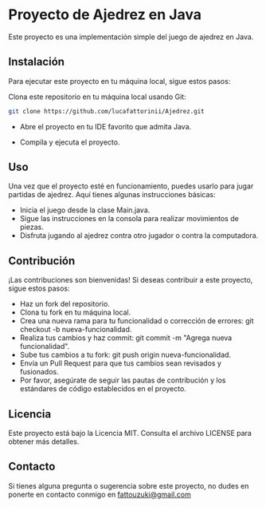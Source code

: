 # Proyecto de Ajedrez en Java

Este proyecto es una implementación simple del juego de ajedrez en Java.

## Instalación
Para ejecutar este proyecto en tu máquina local, sigue estos pasos:

Clona este repositorio en tu máquina local usando Git:

```bash
git clone https://github.com/lucafattorinii/Ajedrez.git
 ```

- Abre el proyecto en tu IDE favorito que admita Java.

- Compila y ejecuta el proyecto.

## Uso
Una vez que el proyecto esté en funcionamiento, puedes usarlo para jugar partidas de ajedrez. Aquí tienes algunas instrucciones básicas:

- Inicia el juego desde la clase Main.java.
- Sigue las instrucciones en la consola para realizar movimientos de piezas.
- Disfruta jugando al ajedrez contra otro jugador o contra la computadora.

## Contribución
¡Las contribuciones son bienvenidas! Si deseas contribuir a este proyecto, sigue estos pasos:

- Haz un fork del repositorio.
- Clona tu fork en tu máquina local.
- Crea una nueva rama para tu funcionalidad o corrección de errores: git checkout -b nueva-funcionalidad.
- Realiza tus cambios y haz commit: git commit -m "Agrega nueva funcionalidad".
- Sube tus cambios a tu fork: git push origin nueva-funcionalidad.
- Envía un Pull Request para que tus cambios sean revisados y fusionados.
- Por favor, asegúrate de seguir las pautas de contribución y los estándares de código establecidos en el proyecto.

## Licencia
Este proyecto está bajo la Licencia MIT. Consulta el archivo LICENSE para obtener más detalles.

## Contacto
Si tienes alguna pregunta o sugerencia sobre este proyecto, no dudes en ponerte en contacto conmigo en fattouzuki@gmail.com
